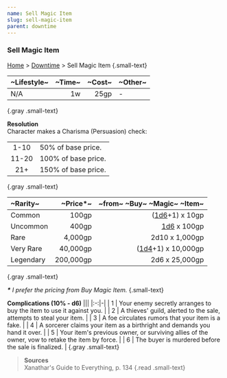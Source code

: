```yaml
---
name: Sell Magic Item
slug: sell-magic-item
parent: downtime
---
```

### Sell Magic Item
[Home](dm-operations-center) > [Downtime](downtime) > Sell Magic Item {.small-text}

| ~Lifestyle~ | ~Time~ | ~Cost~ | ~Other~ |
| :---------- | -----: | -----: | :------ |
| N/A         |     1w |   25gp | -       |
{.gray .small-text}

**Resolution**<br/>
Character makes a Charisma (Persuasion) check:

|       |                     |
| :---: | :------------------ |
| 1-10  | 50% of base price.  |
| 11-20 | 100% of base price. |
|  21+  | 150% of base price. |
{.gray .small-text}

| ~Rarity~  |  ~Price*~ | ~from~ ~Buy~ ~Magic~ ~Item~ |
| :-------- | --------: | --------------------------: |
| Common    |     100gp |              ([1d6](/roll/1d6)+1) x 10gp |
| Uncommon  |     400gp |                 [1d6](/roll/1d6) x 100gp |
| Rare      |   4,000gp |              2d10 x 1,000gp |
| Very Rare |  40,000gp |          ([1d4](/roll/1d4)+1) x 10,000gp |
| Legendary | 200,000gp |              2d6 x 25,000gp |
{.gray .small-text}

***\*** I prefer the pricing from Buy Magic Item.* {.small-text}

**Complications (10% - d6)**
|||
|:-:|-|
| 1 | Your enemy secretly arranges to buy the item to use it against you. |
| 2 | A thieves' guild, alerted to the sale, attempts to steal your item. |
| 3 | A foe circulates rumors that your item is a fake. |
| 4 | A sorcerer claims your item as a birthright and demands you hand it over. |
| 5 | Your item's previous owner, or surviving allies of the owner, vow to retake the item by force.  |
| 6 | The buyer is murdered before the sale is finalized.  |
{.gray .small-text}


> **Sources** <br/>
> Xanathar's Guide to Everything, p. 134
{.read .small-text}